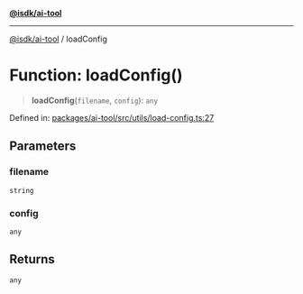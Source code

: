 [**@isdk/ai-tool**](../README.md)

***

[@isdk/ai-tool](../globals.md) / loadConfig

# Function: loadConfig()

> **loadConfig**(`filename`, `config`): `any`

Defined in: [packages/ai-tool/src/utils/load-config.ts:27](https://github.com/isdk/ai-tool.js/blob/b0ee9498dddfa5222989cf00502bb34c601df743/src/utils/load-config.ts#L27)

## Parameters

### filename

`string`

### config

`any`

## Returns

`any`
